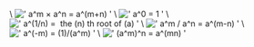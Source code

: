 \\
![' a\^m × a\^n = a\^(m+n) '](../dictionary/equation_images/1615.1..png)
\\
![' a\^0 = 1 '](../dictionary/equation_images/1615.2..png)
\\
![' a\^(1/n) =  the (n) th root of (a) '](../dictionary/equation_images/1615.3..png)
\\
![' a\^m / a\^n = a\^(m-n) '](../dictionary/equation_images/1615.4..png)
\\
![' a\^(-m) = (1)/(a\^m) '](../dictionary/equation_images/1615.5..png)
\\
![' (a\^m)\^n = a\^(mn) '](../dictionary/equation_images/1615.6..png)

